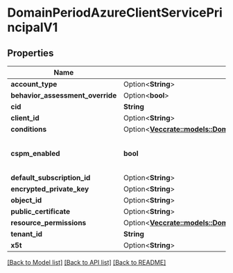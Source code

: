 # DomainPeriodAzureClientServicePrincipalV1

## Properties

Name | Type | Description | Notes
------------ | ------------- | ------------- | -------------
**account_type** | Option<**String**> |  | [optional]
**behavior_assessment_override** | Option<**bool**> |  | [optional]
**cid** | **String** |  |
**client_id** | Option<**String**> |  | [optional]
**conditions** | Option<[**Vec<crate::models::DomainPeriodCondition>**](domain.Condition.md)> |  | [optional]
**cspm_enabled** | **bool** | If the account has CSPM enabled. |
**default_subscription_id** | Option<**String**> |  | [optional]
**encrypted_private_key** | Option<**String**> |  | [optional]
**object_id** | Option<**String**> |  | [optional]
**public_certificate** | Option<**String**> |  | [optional]
**resource_permissions** | Option<[**Vec<crate::models::DomainPeriodAzureResourcePermission>**](domain.AzureResourcePermission.md)> |  | [optional]
**tenant_id** | **String** |  |
**x5t** | Option<**String**> |  | [optional]

[[Back to Model list]](../README.md#documentation-for-models) [[Back to API list]](../README.md#documentation-for-api-endpoints) [[Back to README]](../README.md)
